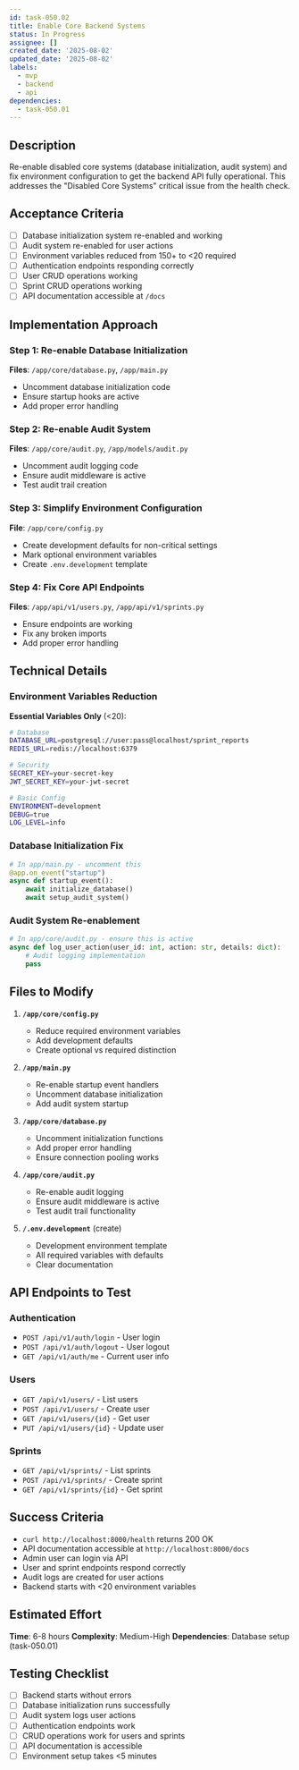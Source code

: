 ```yaml
---
id: task-050.02
title: Enable Core Backend Systems
status: In Progress
assignee: []
created_date: '2025-08-02'
updated_date: '2025-08-02'
labels:
  - mvp
  - backend
  - api
dependencies:
  - task-050.01
---
```


## Description

Re-enable disabled core systems (database initialization, audit system) and fix environment configuration to get the backend API fully operational. This addresses the "Disabled Core Systems" critical issue from the health check.

## Acceptance Criteria

- [ ] Database initialization system re-enabled and working
- [ ] Audit system re-enabled for user actions
- [ ] Environment variables reduced from 150+ to <20 required
- [ ] Authentication endpoints responding correctly
- [ ] User CRUD operations working
- [ ] Sprint CRUD operations working
- [ ] API documentation accessible at `/docs`

## Implementation Approach

### Step 1: Re-enable Database Initialization
**Files**: `/app/core/database.py`, `/app/main.py`
- Uncomment database initialization code
- Ensure startup hooks are active
- Add proper error handling

### Step 2: Re-enable Audit System
**Files**: `/app/core/audit.py`, `/app/models/audit.py`
- Uncomment audit logging code
- Ensure audit middleware is active
- Test audit trail creation

### Step 3: Simplify Environment Configuration
**File**: `/app/core/config.py`
- Create development defaults for non-critical settings
- Mark optional environment variables
- Create `.env.development` template

### Step 4: Fix Core API Endpoints
**Files**: `/app/api/v1/users.py`, `/app/api/v1/sprints.py`
- Ensure endpoints are working
- Fix any broken imports
- Add proper error handling

## Technical Details

### Environment Variables Reduction
**Essential Variables Only** (<20):
```bash
# Database
DATABASE_URL=postgresql://user:pass@localhost/sprint_reports
REDIS_URL=redis://localhost:6379

# Security
SECRET_KEY=your-secret-key
JWT_SECRET_KEY=your-jwt-secret

# Basic Config
ENVIRONMENT=development
DEBUG=true
LOG_LEVEL=info
```

### Database Initialization Fix
```python
# In app/main.py - uncomment this
@app.on_event("startup")
async def startup_event():
    await initialize_database()
    await setup_audit_system()
```

### Audit System Re-enablement
```python
# In app/core/audit.py - ensure this is active
async def log_user_action(user_id: int, action: str, details: dict):
    # Audit logging implementation
    pass
```

## Files to Modify

1. **`/app/core/config.py`**
   - Reduce required environment variables
   - Add development defaults
   - Create optional vs required distinction

2. **`/app/main.py`**
   - Re-enable startup event handlers
   - Uncomment database initialization
   - Add audit system startup

3. **`/app/core/database.py`**
   - Uncomment initialization functions
   - Add proper error handling
   - Ensure connection pooling works

4. **`/app/core/audit.py`**
   - Re-enable audit logging
   - Ensure audit middleware is active
   - Test audit trail functionality

5. **`/.env.development`** (create)
   - Development environment template
   - All required variables with defaults
   - Clear documentation

## API Endpoints to Test

### Authentication
- `POST /api/v1/auth/login` - User login
- `POST /api/v1/auth/logout` - User logout
- `GET /api/v1/auth/me` - Current user info

### Users
- `GET /api/v1/users/` - List users
- `POST /api/v1/users/` - Create user
- `GET /api/v1/users/{id}` - Get user
- `PUT /api/v1/users/{id}` - Update user

### Sprints
- `GET /api/v1/sprints/` - List sprints
- `POST /api/v1/sprints/` - Create sprint
- `GET /api/v1/sprints/{id}` - Get sprint

## Success Criteria

- `curl http://localhost:8000/health` returns 200 OK
- API documentation accessible at `http://localhost:8000/docs`
- Admin user can login via API
- User and sprint endpoints respond correctly
- Audit logs are created for user actions
- Backend starts with <20 environment variables

## Estimated Effort

**Time**: 6-8 hours
**Complexity**: Medium-High
**Dependencies**: Database setup (task-050.01)

## Testing Checklist

- [ ] Backend starts without errors
- [ ] Database initialization runs successfully
- [ ] Audit system logs user actions
- [ ] Authentication endpoints work
- [ ] CRUD operations work for users and sprints
- [ ] API documentation is accessible
- [ ] Environment setup takes <5 minutes
